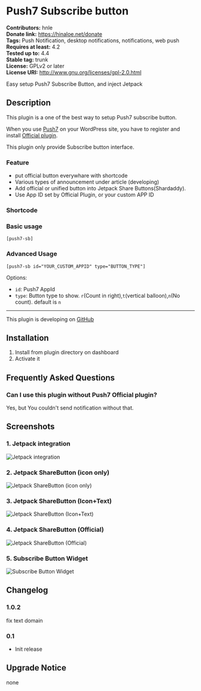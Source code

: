 # Push7 Subscribe button #
**Contributors:** hnle  
**Donate link:** https://hinaloe.net/donate  
**Tags:** Push Notification, desktop notifications, notifications, web push  
**Requires at least:** 4.2  
**Tested up to:** 4.4  
**Stable tag:** trunk  
**License:** GPLv2 or later  
**License URI:** http://www.gnu.org/licenses/gpl-2.0.html  

Easy setup Push7 Subscribe Button, and inject Jetpack

## Description ##

This plugin is a one of the best way to setup Push7 subscribe button.

When you use [Push7](https://push7.jp/) on your WordPress site,
you have to register and install [Official plugin](https://wordpress.org/plugins/push7/).

This plugin only provide Subscribe button interface.

### Feature ###

- put official button everywhare with shortcode
- Various types of announcement under article (developing)
- Add official or unified button into Jetpack Share Buttons(Shardaddy).
- Use App ID set by Official Plugin, or your custom APP ID

### Shortcode ###

### Basic usage ###
`[push7-sb]`

### Advanced Usage ###
`[push7-sb id="YOUR_CUSTOM_APPID" type="BUTTON_TYPE"]`

Options:

- `id`: Push7 AppId
- `type`: Button type to show. `r`(Count in right),`t`(vertical balloon),`n`(No count). default is `n`

----

This plugin is developing on [GitHub](https://github.com/hinaloe/push7-subscribe-button/)

## Installation ##

1. Install from plugin directory on dashboard
1. Activate it



## Frequently Asked Questions ##

### Can I use this plugin without Push7 Official plugin? ###

Yes, but You couldn't send notification without that.



## Screenshots ##

### 1. Jetpack integration ###
![Jetpack integration](http://ps.w.org/simple-push-subscribe-button/assets/screenshot-1.png)

### 2. Jetpack ShareButton (icon only) ###
![Jetpack ShareButton (icon only)](http://ps.w.org/simple-push-subscribe-button/assets/screenshot-2.png)

### 3. Jetpack ShareButton (Icon+Text) ###
![Jetpack ShareButton (Icon+Text)](http://ps.w.org/simple-push-subscribe-button/assets/screenshot-3.png)

### 4. Jetpack ShareButton (Official) ###
![Jetpack ShareButton (Official)](http://ps.w.org/simple-push-subscribe-button/assets/screenshot-4.png)

### 5. Subscribe Button Widget ###
![Subscribe Button Widget](http://ps.w.org/simple-push-subscribe-button/assets/screenshot-5.png)


## Changelog ##

### 1.0.2 ###
fix text domain

### 0.1 ###
* Init release

## Upgrade Notice ##

none
